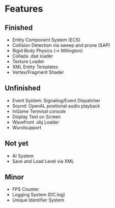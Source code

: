 # Features

## Finished

* Entity Component System (ECS)
* Collision Detection via sweep and prune (SAP)
* Rigid Body Physics (-> Millington)
* Collada .dae loader
* Texture Loader
* XML Entity Templates
* Vertex/Fragment Shader

## Unfinished

* Event System: Signaling/Event Dispatcher
* Sound: OpenAL positional audio playback
* InGame Terminal console
* Display Text on Screen
* Wavefront .obj Loader
* Wurstsupport

## Not yet

* AI System
* Save and Load Level via XML


## Minor

* FPS Counter
* Logging System (DC.log)
* Unique Identifier System
